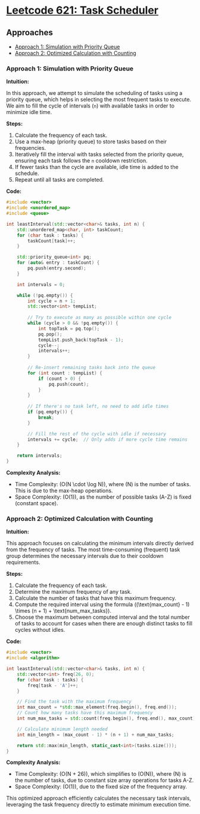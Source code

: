# [Leetcode 621: Task Scheduler](https://leetcode.com/problems/task-scheduler/)

## Approaches
- [Approach 1: Simulation with Priority Queue](#approach-1-simulation-with-priority-queue)
- [Approach 2: Optimized Calculation with Counting](#approach-2-optimized-calculation-with-counting)

### Approach 1: Simulation with Priority Queue

**Intuition:**

In this approach, we attempt to simulate the scheduling of tasks using a priority queue, which helps in selecting the most frequent tasks to execute. We aim to fill the cycle of intervals (`n`) with available tasks in order to minimize idle time.

**Steps:**

1. Calculate the frequency of each task.
2. Use a max-heap (priority queue) to store tasks based on their frequencies.
3. Iteratively fill the interval with tasks selected from the priority queue, ensuring each task follows the `n` cooldown restriction.
4. If fewer tasks than the cycle are available, idle time is added to the schedule.
5. Repeat until all tasks are completed.

**Code:**

```cpp
#include <vector>
#include <unordered_map>
#include <queue>

int leastInterval(std::vector<char>& tasks, int n) {
    std::unordered_map<char, int> taskCount;
    for (char task : tasks) {
        taskCount[task]++;
    }

    std::priority_queue<int> pq;
    for (auto& entry : taskCount) {
        pq.push(entry.second);
    }

    int intervals = 0;

    while (!pq.empty()) {
        int cycle = n + 1;
        std::vector<int> tempList;
        
        // Try to execute as many as possible within one cycle
        while (cycle > 0 && !pq.empty()) {
            int topTask = pq.top();
            pq.pop();
            tempList.push_back(topTask - 1);
            cycle--;
            intervals++;
        }
        
        // Re-insert remaining tasks back into the queue
        for (int count : tempList) {
            if (count > 0) {
                pq.push(count);
            }
        }
        
        // If there's no task left, no need to add idle times
        if (pq.empty()) {
            break;
        }

        // Fill the rest of the cycle with idle if necessary
        intervals += cycle;  // Only adds if more cycle time remains
    }

    return intervals;
}
```

**Complexity Analysis:**

- Time Complexity: \(O(N \cdot \log N)\), where \(N\) is the number of tasks. This is due to the max-heap operations.
- Space Complexity: \(O(1)\), as the number of possible tasks \(A-Z\) is fixed (constant space).

### Approach 2: Optimized Calculation with Counting

**Intuition:**

This approach focuses on calculating the minimum intervals directly derived from the frequency of tasks. The most time-consuming (frequent) task group determines the necessary intervals due to their cooldown requirements.

**Steps:**

1. Calculate the frequency of each task.
2. Determine the maximum frequency of any task.
3. Calculate the number of tasks that have this maximum frequency.
4. Compute the required interval using the formula \((\text{max\_count} - 1) \times (n + 1) + \text{num\_max\_tasks}\). 
5. Choose the maximum between computed interval and the total number of tasks to account for cases when there are enough distinct tasks to fill cycles without idles.

**Code:**

```cpp
#include <vector>
#include <algorithm>

int leastInterval(std::vector<char>& tasks, int n) {
    std::vector<int> freq(26, 0);
    for (char task : tasks) {
        freq[task - 'A']++;
    }

    // Find the task with the maximum frequency
    int max_count = *std::max_element(freq.begin(), freq.end());
    // Count how many tasks have this maximum frequency
    int num_max_tasks = std::count(freq.begin(), freq.end(), max_count);

    // Calculate minimum length needed
    int min_length = (max_count - 1) * (n + 1) + num_max_tasks;

    return std::max(min_length, static_cast<int>(tasks.size()));
}
```

**Complexity Analysis:**

- Time Complexity: \(O(N + 26)\), which simplifies to \(O(N)\), where \(N\) is the number of tasks, due to constant size array operations for tasks A-Z.
- Space Complexity: \(O(1)\), due to the fixed size of the frequency array.

This optimized approach efficiently calculates the necessary task intervals, leveraging the task frequency directly to estimate minimum execution time.

